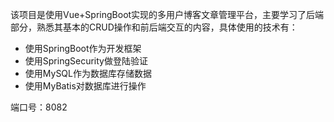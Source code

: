 该项目是使用Vue+SpringBoot实现的多用户博客文章管理平台，主要学习了后端部分，熟悉其基本的CRUD操作和前后端交互的内容，具体使用的技术有：
+ 使用SpringBoot作为开发框架
+ 使用SpringSecurity做登陆验证
+ 使用MySQL作为数据库存储数据
+ 使用MyBatis对数据库进行操作

端口号：8082
